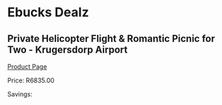 
# Ebucks Dealz
## Private Helicopter Flight & Romantic Picnic for Two - Krugersdorp Airport
[Product Page](https://www.ebucks.com/web/shop/productSelected.do?prodId=350202866&catId=322194367)

Price: R6835.00

Savings: 


	